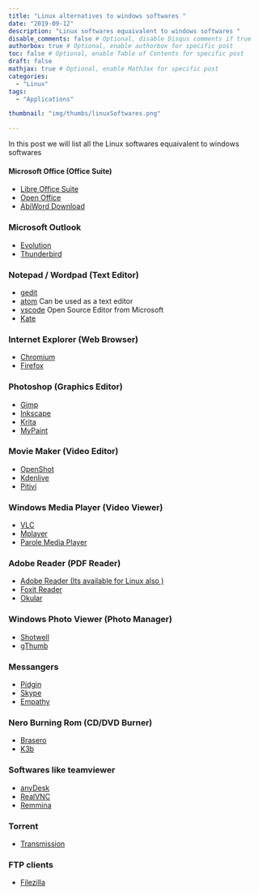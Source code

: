 ```yaml
---
title: "Linux alternatives to windows softwares "
date: "2019-09-12"
description: "Linux softwares equaivalent to windows softwares "
disable_comments: false # Optional, disable Disqus comments if true
authorbox: true # Optional, enable authorbox for specific post
toc: false # Optional, enable Table of Contents for specific post
draft: false
mathjax: true # Optional, enable MathJax for specific post
categories:
  - "Linux"
tags:
  - "Applications"

thumbnail: "img/thumbs/linuxSoftwares.png"

---
```

In this post we will list all the Linux softwares equaivalent to windows softwares
<!--more-->

#### Microsoft Office (Office Suite)

+ [Libre Office Suite](https://www.libreoffice.org/)
+ [Open Office](https://www.openoffice.org)
+ [AbiWord Download](http://www.abisource.com/download/)

### Microsoft Outlook
+ [Evolution](http://projects.gnome.org/evolution/index.shtml)
+ [Thunderbird](https://www.thunderbird.net/en-US/)


### Notepad / Wordpad (Text Editor)
+ [gedit](https://wiki.gnome.org/Apps/Gedit)
+ [atom](https://atom.io/) Can be used as a text editor
+ [vscode](https://code.visualstudio.com/) Open Source Editor from Microsoft
+ [Kate](http://kate-editor.org)

### Internet Explorer (Web Browser)
+ [Chromium](http://www.chromium.org)
+ [Firefox](https://www.mozilla.org/en-US/firefox)

### Photoshop (Graphics Editor)
+  [Gimp](http://www.gimp.org)
+  [Inkscape](http://www.inkscape.org)
+  [Krita](https://krita.org)
+  [MyPaint](http://mypaint.intilinux.com)

### Movie Maker (Video Editor)
+ [OpenShot](http://www.openshot.org)
+ [Kdenlive](http://www.kdenlive.org)
+ [Pitivi](http://www.pitivi.org)


### Windows Media Player (Video Viewer)
+ [VLC](http://www.videolan.org/vlc)
+ [Mplayer](http://www.mplayerhq.hu/)
+ [Parole Media Player](http://docs.xfce.org/apps/parole/start)


### Adobe Reader (PDF Reader)
+ [Adobe Reader (Its available for Linux also )](http://get.adobe.com/reader)
+ [Foxit Reader](http://www.foxitsoftware.com)
+ [Okular](http://okular.kde.org)


### Windows Photo Viewer (Photo Manager)
+ [Shotwell](https://wiki.gnome.org/Apps/Shotwell)
+ [gThumb](https://wiki.gnome.org/action/show/Apps/gthumb)


### Messangers
+ [Pidgin](https://www.pidgin.im)
+ [Skype](http://www.skype.com)
+ [Empathy](https://wiki.gnome.org/action/show/Apps/Empathy)

### Nero Burning Rom (CD/DVD Burner)
+ [Brasero](https://wiki.gnome.org/Apps/Brasero)
+ [K3b](http://www.k3b.org)

### Softwares like teamviewer
+ [anyDesk](https://anydesk.com/remote-desktop)
+ [RealVNC](https://www.realvnc.com/en/)
+ [Remmina](https://remmina.org/)

### Torrent
+ [Transmission](http://www.transmissionbt.com/download/)

### FTP clients
+ [Filezilla](https://filezilla-project.org/)
